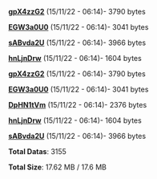 [**gpX4zzG2**](/data/gpX4zzG2.txt) (15/11/22 - 06:14)- 3790 bytes

[**EGW3a0U0**](/data/EGW3a0U0.txt) (15/11/22 - 06:14)- 3041 bytes

[**sABvda2U**](/data/sABvda2U.txt) (15/11/22 - 06:14)- 3966 bytes

[**hnLjnDrw**](/data/hnLjnDrw.txt) (15/11/22 - 06:14)- 1604 bytes

[**gpX4zzG2**](/data/gpX4zzG2.txt) (15/11/22 - 06:14)- 3790 bytes

[**EGW3a0U0**](/data/EGW3a0U0.txt) (15/11/22 - 06:14)- 3041 bytes

[**DpHN1tVm**](/data/DpHN1tVm.txt) (15/11/22 - 06:14)- 2376 bytes

[**hnLjnDrw**](/data/hnLjnDrw.txt) (15/11/22 - 06:14)- 1604 bytes

[**sABvda2U**](/data/sABvda2U.txt) (15/11/22 - 06:14)- 3966 bytes

**Total Datas**: 3155

**Total Size**: 17.62 MB / 17.6 MB
